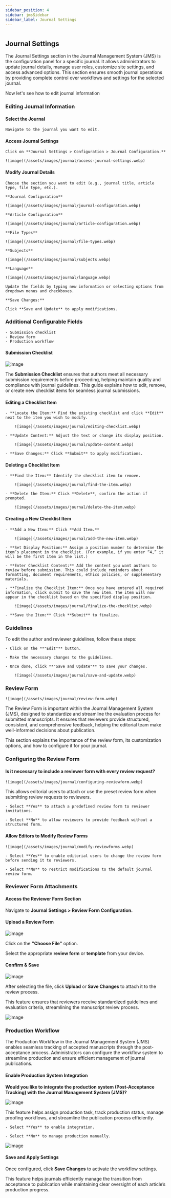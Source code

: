 ```yaml
---
sidebar_position: 4
sidebar: jmsSidebar
sidebar_label: Journal Settings  
---
```

#

## Journal Settings

The Journal Settings section in the Journal Management System (JMS) is the configuration panel for a specific journal. It allows administrators to update journal details, manage user roles, customize site settings, and access advanced options. This section ensures smooth journal operations by providing complete control over workflows and settings for the selected journal.

Now let's see how to edit journal information

### Editing Journal Information

#### Select the Journal

    Navigate to the journal you want to edit.

#### Access Journal Settings

    Click on **Journal Settings > Configuration > Journal Configuration.**

    ![image](/assets/images/journal/access-journal-settings.webp)

#### Modify Journal Details

    Choose the section you want to edit (e.g., journal title, article type, file type, etc.).

    **Journal Configuration**

    ![image](/assets/images/journal/journal-configuration.webp)

    **Article Configuration** 

    ![image](/assets/images/journal/article-configuration.webp)

    **File Types** 

    ![image](/assets/images/journal/file-types.webp)

    **Subjects** 

    ![image](/assets/images/journal/subjects.webp)

    **Language**

    ![image](/assets/images/journal/language.webp)

    Update the fields by typing new information or selecting options from dropdown menus and checkboxes.

    **Save Changes:**

    Click **Save and Update** to apply modifications.

### Additional Configurable Fields

    - Submission checklist
    - Review form 
    - Production workflow 

#### Submission Checklist

![image](/assets/images/journal/submission-checklist.webp)

The **Submission Checklist** ensures that authors meet all necessary submission requirements before proceeding, helping maintain quality and compliance with journal guidelines. This guide explains how to edit, remove, or create new checklist items for seamless journal submissions.

#### Editing a Checklist Item

    - **Locate the Item:** Find the existing checklist and click **Edit** next to the item you wish to modify.

        ![image](/assets/images/journal/editing-checklist.webp)

    - **Update Content:** Adjust the text or change its display position.

        ![image](/assets/images/journal/update-content.webp)

    - **Save Changes:** Click **Submit** to apply modifications.

#### Deleting a Checklist Item

    - **Find the Item:** Identify the checklist item to remove.

        ![image](/assets/images/journal/find-the-item.webp)

    - **Delete the Item:** Click **Delete**, confirm the action if prompted.

        ![image](/assets/images/journal/delete-the-item.webp)

#### Creating a New Checklist Item

    - **Add a New Item:** Click **Add Item.**

        ![image](/assets/images/journal/add-the-new-item.webp)

    - **Set Display Position:** Assign a position number to determine the item’s placement in the checklist. (For example, if you enter “4,” it will be the first item in the list.)

    - **Enter Checklist Content:** Add the content you want authors to review before submission. This could include reminders about formatting, document requirements, ethics policies, or supplementary materials.

    - **Finalize the Checklist Item:** Once you have entered all required information, click submit to save the new item. The item will now appear in the checklist based on the specified display position.

        ![image](/assets/images/journal/finalize-the-checklist.webp)

    - **Save the Item:** Click **Submit** to finalize.

### Guidelines

To edit the author and reviewer guidelines, follow these steps:

    - Click on the **"Edit"** button. 

    - Make the necessary changes to the guidelines. 

    - Once done, click **"Save and Update"** to save your changes. 

        ![image](/assets/images/journal/save-and-update.webp)

### Review Form

    ![image](/assets/images/journal/review-form.webp)

The Review Form is important within the Journal Management System (JMS), designed to standardize and streamline the evaluation process for submitted manuscripts. It ensures that reviewers provide structured, consistent, and comprehensive feedback, helping the editorial team make well-informed decisions about publication.

This section explains the importance of the review form, its customization options, and how to configure it for your journal.

### Configuring the Review Form

#### Is it necessary to include a reviewer form with every review request?

    ![image](/assets/images/journal/configuring-reviewform.webp)

This allows editorial users to attach or use the preset review form when submitting review requests to reviewers.

    - Select **Yes** to attach a predefined review form to reviewer invitations.

    - Select **No** to allow reviewers to provide feedback without a structured form.

#### Allow Editors to Modify Review Forms

    ![image](/assets/images/journal/modify-reviewforms.webp)

    - Select **Yes** to enable editorial users to change the review form before sending it to reviewers.

    - Select **No** to restrict modifications to the default journal review form.  

### Reviewer Form Attachments

#### Access the Reviewer Form Section

Navigate to **Journal Settings > Review Form Configuration.**

#### Upload a Review Form

![image](/assets/images/journal/upload-review-form.webp)

Click on the **"Choose File"** option.

Select the appropriate **review form** or **template** from your device.

#### Confirm & Save

![image](/assets/images/journal/confirm-and-save.webp)

After selecting the file, click **Upload** or **Save Changes** to attach it to the review process.

This feature ensures that reviewers receive standardized guidelines and evaluation criteria, streamlining the manuscript review process.

![image](/assets/images/journal/upload-or-save.webp)

### Production Workflow

The Production Workflow in the Journal Management System (JMS) enables seamless tracking of accepted manuscripts through the post-acceptance process. Administrators can configure the workflow system to streamline production and ensure efficient management of journal publications.

#### Enable Production System Integration

**Would you like to integrate the production system (Post-Acceptance Tracking) with the Journal Management System (JMS)?**

![image](/assets/images/journal/enable-production-system.webp)

This feature helps assign production task, track production status, manage proofing workflows, and streamline the publication process efficiently.

    - Select **Yes** to enable integration.

    - Select **No** to manage production manually.

![image](/assets/images/journal/track-production-status.webp)

#### Save and Apply Settings

Once configured, click **Save Changes** to activate the workflow settings.

This feature helps journals efficiently manage the transition from acceptance to publication while maintaining clear oversight of each article’s production progress.
